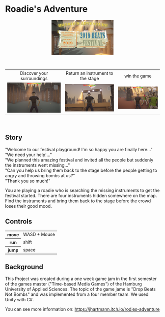 # Roadie's Adventure  
<img src="./DropBeatsNotBombs/Assets/Screenshots/title.png" width="40%" style="display: block; margin-left: auto; margin-right: auto;">  
<br>
<br>
<table style="border: 0px solid black;">
    <tr align="center">
        <td>Discover your surroundings</td>
        <td>Return an instrument to the stage</td>
        <td>win the game</td>
    </tr>
    <tr align="center">
        <td><img src="./DropBeatsNotBombs/Assets/Screenshots/bass.png"></td>
        <td><img src="./DropBeatsNotBombs/Assets/Screenshots/synth1.png"></td>
        <td><img src="./DropBeatsNotBombs/Assets/Screenshots/game_win.png"></td>
    </tr>
</table>  
<br>

## Story  

"Welcome to our festival playground! I'm so happy you are finally here..."  
"We need your help!..."  
"We planned this amazing festival and invited all the people but suddenly the instruments went missing..."  
"Can you help us bring them back to the stage before the people getting to angry and throwing bombs at us?"  
"Thank you so much!"  

You are playing a roadie who is searching the missing instruments to get the festival started. There are four instruments hidden somewhere on the map. Find the instruments and bring them back to the stage before the crowd loses their good mood.  

## Controls  

<table>
    <tr>
        <th>move</th>
        <td>WASD + Mouse</td>
    </tr>
    <tr>
        <th>run</th>
        <td>shift</td>
    </tr>
    <tr>
        <th>jump</th>
        <td>space</td>
    </tr>
</table>

## Background  
This Project was created during a one week game jam in the first semester of the games master ("Time-based Media Games") of the Hamburg University of Applied Sciences. The topic of the game jame is "Drop Beats Not Bombs" and was implemented from a four member team. We used Unity with C#.  

You can see more information on: https://jhartmann.itch.io/rodies-adventure  
